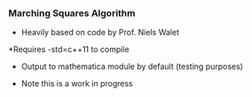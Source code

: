 ### Marching Squares Algorithm

* Heavily based on code by Prof. Niels Walet

*Requires -std=c++11 to compile

* Output to mathematica module by default (testing purposes)

* Note this is a work in progress 
